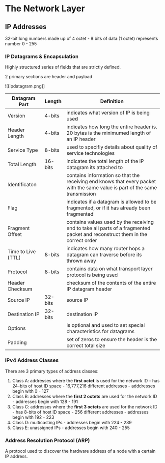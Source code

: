 # The Network Layer

## IP Addresses
32-bit long numbers made up of 4 octet - 8 bits of data (1 octet) represents number 0 - 255

### IP Datagrams & Encapsulation
Highly structured series of fields that are strictly defined.

2 primary sections are header and payload

![[ipdatagram.png]]

| Datagram Part      | Length  | Definition                                                                                                                   |     
| ------------------ | ------- | ---------------------------------------------------------------------------------------------------------------------------- | 
| Version            | 4-bits  | indicates what version of IP is being used                                                                                   |    
| Header Length      | 4-bits  | indicates how long the entire header is. 20 bytes is the minimumed length of an IP header                                    |     
| Service Type       | 8-bits  | used to specifiy details about quality of service technologies                                                               |     
| Total Length       | 16-bits | indicates the total length of the IP datagram its attached to                                                                |     
| Identificaton      |         | contains information so that the receiving end knows that every packet with the same value is part of the same transmission  |     
| Flag               |         | indicates if a datagram is allowed to be fragmented, or if it has already been fragmented                                    |     
| Fragment Offset    |         | contains values used by the receiving end to take all parts of a fragmented packet and reconstruct them in the correct order |     
| Time to Live (TTL) | 8-bits  | indicates how many router hops a datagram can traverse before its thrown away                                                |     
| Protocol           | 8-bits  | contains data on what transport layer protocol is being used                                                                 |     
| Header Checksum    |         | checksum of the contents of the entire IP datagram header                                                                    |     
| Source IP          | 32-bits | source IP                                                                                                                    |     
| Destination IP     | 32-bits | destination IP                                                                                                               |     
| Options            |         | is optional and used to set special characteristics for datagrams                                                            |     
| Padding            |         | set of zeros to ensure the header is the correct total size                                                                  |                                                                                                                                  |     |     |

### IPv4 Address Classes
There are 3 primary types of address classes:

1. Class A: addresses where the **first octet** is used for the network ID - has 24-bits of host ID space - 16,777,216 different addresses - adddresses begin with 0 - 127
2. Class B: addresses where the **first 2 octets** are used for the network ID - addresses begin with 128 - 191
3. Class C: addresses where the **first 3 octets** are used for the network ID - has 8-bits of host ID space - 256 different addresses - addresses begin with 192 - 223
4. Class D: multicasting IPs - addresses begin with 224 - 239
5. Class E: unassigned IPs - addresses begin with 240 - 255

### Address Resolution Protocol (ARP)
A protocol used to discover the hardware address of a node with a certain IP address.